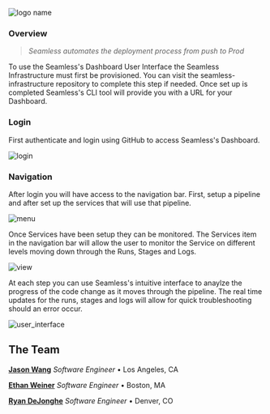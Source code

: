 ![logo name](https://user-images.githubusercontent.com/74154385/229306579-2e820193-cd80-417d-9ee3-bab904cca774.png)

### Overview

> _Seamless automates the deployment process from push to Prod_

To use the Seamless's Dashboard User Interface the Seamless Infrastructure must first be provisioned. You can visit the seamless-infrastructure repository to complete this step if needed. Once set up is completed Seamless's CLI tool will provide you with a URL for your Dashboard.

### Login

First authenticate and login using GitHub to access Seamless's Dashboard.

![login](https://user-images.githubusercontent.com/74154385/228920180-5dae20ff-0171-44fd-b189-4f4149dbfa37.png)

### Navigation

After login you will have access to the navigation bar. First, setup a pipeline and after set up the services that will use that pipeline.

![menu](https://user-images.githubusercontent.com/74154385/229147946-d0958a39-deb5-4a12-a19b-33a22c136f6f.png)

Once Services have been setup they can be monitored. The Services item in the navigation bar will allow the user to monitor the Service on different levels moving down through the Runs, Stages and Logs.

![view](https://user-images.githubusercontent.com/74154385/228922551-ddb25a8f-71db-4cc6-9982-90bea1252607.png)

At each step you can use Seamless's intuitive interface to anaylze the progress of the code change as it moves through the pipeline. The real time updates for the runs, stages and logs will allow for quick troubleshooting should an error occur.

![user_interface](https://user-images.githubusercontent.com/74154385/228923485-b093ec46-db34-428b-a533-d0ad40f9acdd.png)


## The Team
**<a href="https://github.com/jasonherngwang" target="_blank">Jason Wang</a>** _Software Engineer_ • Los Angeles, CA

**<a href="https://github.com/ethanjweiner" target="_blank">Ethan Weiner</a>** _Software Engineer_ • Boston, MA

**<a href="https://github.com/RDeJonghe" target="_blank">Ryan DeJonghe</a>** _Software Engineer_ • Denver, CO
